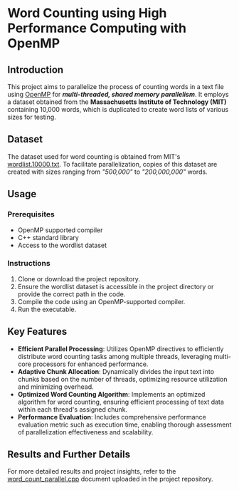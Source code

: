 # Word Counting using High Performance Computing with OpenMP

## Introduction
This project aims to parallelize the process of counting words in a text file using [OpenMP](https://en.wikipedia.org/wiki/OpenMP) for ***multi-threaded, shared memory parallelism***. It employs a dataset obtained from the **Massachusetts Institute of Technology (MIT)** containing 10,000 words, which is duplicated to create word lists of various sizes for testing.

## Dataset
The dataset used for word counting is obtained from MIT's [wordlist.10000.txt](https://www.mit.edu/~ecprice/wordlist.10000). To facilitate parallelization, copies of this dataset are created with sizes ranging from *"500,000"* to *"200,000,000"* words.

## Usage
### Prerequisites
- OpenMP supported compiler
- C++ standard library
- Access to the wordlist dataset

### Instructions
1. Clone or download the project repository.
2. Ensure the wordlist dataset is accessible in the project directory or provide the correct path in the code.
3. Compile the code using an OpenMP-supported compiler.
4. Run the executable.

## Key Features
- **Efficient Parallel Processing**: Utilizes OpenMP directives to efficiently distribute word counting tasks among multiple threads, leveraging multi-core processors for enhanced performance.
- **Adaptive Chunk Allocation**: Dynamically divides the input text into chunks based on the number of threads, optimizing resource utilization and minimizing overhead.
- **Optimized Word Counting Algorithm**: Implements an optimized algorithm for word counting, ensuring efficient processing of text data within each thread's assigned chunk.
- **Performance Evaluation**: Includes comprehensive performance evaluation metric such as execution time, enabling thorough assessment of parallelization effectiveness and scalability.

## Results and Further Details
For more detailed results and project insights, refer to the [word_count_parallel.cpp](./word_count_parallel.cpp) document uploaded in the project repository.
